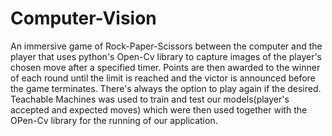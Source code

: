 # Computer-Vision
An immersive game of Rock-Paper-Scissors between the computer and the player that uses python's Open-Cv library to capture images of the player's chosen move  after a specified timer. Points are then awarded to the winner of each round until the limit is reached and the victor is announced before the game terminates. 
There's always the option to play again if the desired. 
Teachable Machines was used to train and test our models(player's accepted and expected moves) which were then used together with the OPen-Cv library for the running of our application.
